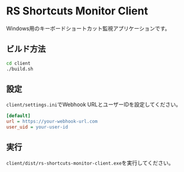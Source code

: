 # RS Shortcuts Monitor Client

Windows用のキーボードショートカット監視アプリケーションです。

## ビルド方法

```bash
cd client
./build.sh
```

## 設定

`client/settings.ini`でWebhook URLとユーザーIDを設定してください。

```ini
[default]
url = https://your-webhook-url.com
user_uid = your-user-id
```

## 実行

`client/dist/rs-shortcuts-monitor-client.exe`を実行してください。
